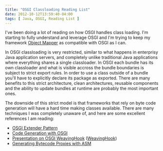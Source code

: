 ```yaml
---
title: "OSGI Classloading Reading List"
date: 2012-10-12T13:59:40-04:00
tags: [ Java, OSGI, Reading List ]
---
```


I've been doing a lot of reading on how OSGI handles class loading. I'm starting to fully understand and leverage OSGI and I'm trying to keep my framework [Object Mapper](https://github.com/ilikeorangutans/omf) as compatible with OSGI as I can.

In OSGI classloading is very restricted, similar to what happens in enterprisy Java application servers, and completely unlike traditional Java applications where everything shares a single classloader. In OSGI each bundle has its own classloader and what is visible accross the bundle boundaries is subject to strict export rules. In order to use a class outside of a bundle you'll have to explicitly declare its package as exported. There are many benefits to this strict architecture, clean architectures, reusable components and the ability to update bundles at runtime are probably the most important ones.

The downside of this strict model is that frameworks that rely on byte code generation will have a hard time making classes available. There are many techniques I was completely unaware of, and here are some excellent references I am reading:

* [OSGI Extender Pattern](http://rinswind.blogspot.ca/2009/07/osgi-go-forth-and-extend.html)
* [Code Generation with OSGI](http://www.infoq.com/articles/code-generation-with-osgi)
* [Presentation on OSGI WeavingHook](http://www.slideshare.net/mfrancis/bytecode-weaving) ([WeavingHook](http://www.osgi.org/javadoc/r4v43/core/org/osgi/framework/hooks/weaving/WeavingHook.html))
* [Generating Bytecode Proxies with ASM](https://github.com/GregBowyer/frames/commit/4cfa207a9c16f4e6612dddd5f31fcb8850b3dd8a)
